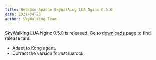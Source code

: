 ```yaml
---
title: Release Apache SkyWalking LUA Nginx 0.5.0
date: 2021-04-25
author: SkyWalking Team
---
```


SkyWalking LUA Nginx 0.5.0 is released. Go to [downloads](/downloads) page to find release tars.

- Adapt to Kong agent.
- Correct the version format luarock.